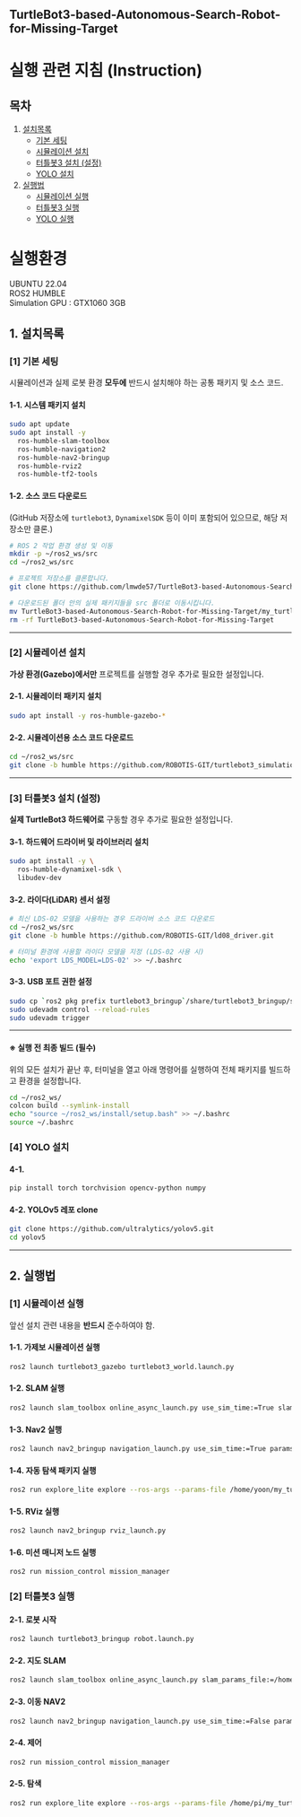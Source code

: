 ## TurtleBot3-based-Autonomous-Search-Robot-for-Missing-Target
# 실행 관련 지침 (Instruction)
## 목차
1. [설치목록](#1-설치목록)  
   - [기본 세팅](#1-1-시스템-패키지-설치)  
   - [시뮬레이션 설치](#2-시뮬레이션-설치)  
   - [터틀봇3 설치 (설정)](#3-터틀봇3-설치-설정)  
   - [YOLO 설치](#4-yolo-설치)  
2. [실행법](#2-실행법)  
   - [시뮬레이션 실행](#1-시뮬레이션-실행)  
   - [터틀봇3 실행](#2-터틀봇3-실행)  
   - [YOLO 실행](#4-yolo-설치)

# 실행환경
UBUNTU 22.04<br>
ROS2 HUMBLE<br>
Simulation GPU : GTX1060 3GB
## 1. 설치목록

### [1] 기본 세팅

시뮬레이션과 실제 로봇 환경 **모두에** 반드시 설치해야 하는 공통 패키지 및 소스 코드.

#### **1-1. 시스템 패키지 설치**
```bash
sudo apt update
sudo apt install -y
  ros-humble-slam-toolbox
  ros-humble-navigation2
  ros-humble-nav2-bringup
  ros-humble-rviz2
  ros-humble-tf2-tools
```

#### **1-2. 소스 코드 다운로드**
(GitHub 저장소에 `turtlebot3`, `DynamixelSDK` 등이 이미 포함되어 있으므로, 해당 저장소만 클론.)
```bash
# ROS 2 작업 환경 생성 및 이동
mkdir -p ~/ros2_ws/src
cd ~/ros2_ws/src

# 프로젝트 저장소를 클론합니다.
git clone https://github.com/lmwde57/TurtleBot3-based-Autonomous-Search-Robot-for-Missing-Target.git

# 다운로드된 폴더 안의 실제 패키지들을 src 폴더로 이동시킵니다.
mv TurtleBot3-based-Autonomous-Search-Robot-for-Missing-Target/my_turtlebot_ws/src/* .
rm -rf TurtleBot3-based-Autonomous-Search-Robot-for-Missing-Target
```
---

### [2] 시뮬레이션 설치

**가상 환경(Gazebo)에서만** 프로젝트를 실행할 경우 추가로 필요한 설정입니다.

#### **2-1. 시뮬레이터 패키지 설치**
```bash
sudo apt install -y ros-humble-gazebo-*
```

#### **2-2. 시뮬레이션용 소스 코드 다운로드**
```bash
cd ~/ros2_ws/src
git clone -b humble https://github.com/ROBOTIS-GIT/turtlebot3_simulations.git
```
---

### [3] 터틀봇3 설치 (설정)

**실제 TurtleBot3 하드웨어로** 구동할 경우 추가로 필요한 설정입니다.

#### **3-1. 하드웨어 드라이버 및 라이브러리 설치**
```bash
sudo apt install -y \
  ros-humble-dynamixel-sdk \
  libudev-dev
```
#### **3-2. 라이다(LiDAR) 센서 설정**
```bash
# 최신 LDS-02 모델을 사용하는 경우 드라이버 소스 코드 다운로드
cd ~/ros2_ws/src
git clone -b humble https://github.com/ROBOTIS-GIT/ld08_driver.git

# 터미널 환경에 사용할 라이다 모델을 지정 (LDS-02 사용 시)
echo 'export LDS_MODEL=LDS-02' >> ~/.bashrc
```

#### **3-3. USB 포트 권한 설정**
```bash
sudo cp `ros2 pkg prefix turtlebot3_bringup`/share/turtlebot3_bringup/script/99-turtlebot3-cdc.rules /etc/udev/rules.d/
sudo udevadm control --reload-rules
sudo udevadm trigger
```
---

#### ※ 실행 전 최종 빌드 (필수)

위의 모든 설치가 끝난 후, 터미널을 열고 아래 명령어를 실행하여 전체 패키지를 빌드하고 환경을 설정합니다.

```bash
cd ~/ros2_ws/
colcon build --symlink-install
echo "source ~/ros2_ws/install/setup.bash" >> ~/.bashrc
source ~/.bashrc
```
### [4] YOLO 설치
#### 4-1.
```bash
pip install torch torchvision opencv-python numpy
```

#### 4-2. YOLOv5 레포 clone
```bash
git clone https://github.com/ultralytics/yolov5.git
cd yolov5
```

---
## 2. 실행법
### [1] 시뮬레이션 실행
앞선 설치 관련 내용을 **반드시** 준수하여야 함.
#### 1-1. 가제보 시뮬레이션 실행
```bash
ros2 launch turtlebot3_gazebo turtlebot3_world.launch.py
```
#### 1-2. SLAM 실행
```bash
ros2 launch slam_toolbox online_async_launch.py use_sim_time:=True slam_params_file:=/home/yoon/my_turtlebot_ws/param/my_slam_params.yaml
```
#### 1-3. Nav2 실행
```bash
ros2 launch nav2_bringup navigation_launch.py use_sim_time:=True params_file:=/home/yoon/my_turtlebot_ws/param/my_nav2_params.yaml
```
#### 1-4. 자동 탐색 패키지 실행
```bash
ros2 run explore_lite explore --ros-args --params-file /home/yoon/my_turtlebot_ws/param/explore_params.yaml
```
#### 1-5. RViz 실행
```bash
ros2 launch nav2_bringup rviz_launch.py
```
#### 1-6. 미션 매니저 노드 실행
```bash
ros2 run mission_control mission_manager
```
### [2] 터틀봇3 실행

#### 2-1. 로봇 시작
```bash
ros2 launch turtlebot3_bringup robot.launch.py
```

#### 2-2. 지도 SLAM
```bash
ros2 launch slam_toolbox online_async_launch.py slam_params_file:=/home/pi/my_turtlebot_ws/param/my_slam_params.yaml use_sim_time:=False
```
#### 2-3. 이동 NAV2
```bash
ros2 launch nav2_bringup navigation_launch.py use_sim_time:=False params_file:=/home/pi/my_turtlebot_ws/param/my_nav2_params.yaml
```

#### 2-4. 제어
```bash
ros2 run mission_control mission_manager
```
#### 2-5. 탐색
```bash
ros2 run explore_lite explore --ros-args --params-file /home/pi/my_turtlebot_ws/param/explore_params.yaml -p use_sim_time:=False
```
